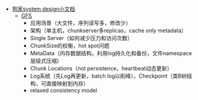 - [狗家system design小文档](https://docs.google.com/document/d/1Fd-97V5fMZjx5DxL2xjbqe5VL10WXxR2wuxqInCIFo4/edit#)
  - [GFS](https://static.googleusercontent.com/media/research.google.com/en//archive/gfs-sosp2003.pdf)
    - 应用场景（大文件，序列读写多，修改少）
    - 架构（单主机，chunkserver多replicas，cache only metadata）
    - Single Server（如何减少压力和访问次数）
    - ChunkSize的权衡，hot spot问题
    - MetaData（内存数据结构，利用log持久化和备份，文件namespace层级式压缩）
    - Chunk Locations（not persistence，heartbeat动态更新）
    - Log系统（先Log再更新，batch log以削峰），Checkpoint（类B树结构，可直接映射到内存）
    - relaxed consistency model
    
    
